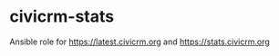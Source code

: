 civicrm-stats
=============

Ansible role for https://latest.civicrm.org and https://stats.civicrm.org
